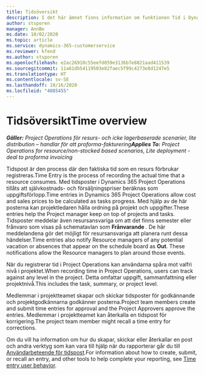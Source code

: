 ```yaml
---
title: Tidsöversikt
description: I det här ämnet finns information om funktionen Tid i Dynamics 365 Project Operations.
author: stsporen
manager: AnnBe
ms.date: 10/02/2020
ms.topic: article
ms.service: dynamics-365-customerservice
ms.reviewer: kfend
ms.author: stsporen
ms.openlocfilehash: e2ac26910c55eefd059e3136b7e8821aad411539
ms.sourcegitcommit: 11a61db54119503e82faec5f99c4273e8d1247e5
ms.translationtype: HT
ms.contentlocale: sv-SE
ms.lasthandoff: 10/16/2020
ms.locfileid: "4085455"
---
```

# <a name="time-overview"></a><span data-ttu-id="15144-103">Tidsöversikt</span><span class="sxs-lookup"><span data-stu-id="15144-103">Time overview</span></span>

<span data-ttu-id="15144-104">_**Gäller:** Project Operations för resurs- och icke lagerbaserade scenarier, lite distribution – handlar för att proforma-fakturering_</span><span class="sxs-lookup"><span data-stu-id="15144-104">_**Applies To:** Project Operations for resource/non-stocked based scenarios, Lite deployment - deal to proforma invoicing_</span></span>

<span data-ttu-id="15144-105">Tidspost är den process där den faktiska tid som en resurs förbrukar registreras.</span><span class="sxs-lookup"><span data-stu-id="15144-105">Time Entry is the process of recording the actual time that a resource consumes.</span></span> <span data-ttu-id="15144-106">Med tidsposter i Dynamics 365 Project Operations tillåts att självkostnads- och försäljningspriser beräknas som uppgiftsförlopp.</span><span class="sxs-lookup"><span data-stu-id="15144-106">Time entries in Dynamics 365 Project Operations allow cost and sales prices to be calculated as tasks progress.</span></span> <span data-ttu-id="15144-107">Med hjälp av de här posterna kan projektledaren hålla ordning på projekt och uppgifter.</span><span class="sxs-lookup"><span data-stu-id="15144-107">These entries help the Project manager keep on top of projects and tasks.</span></span> <span data-ttu-id="15144-108">Tidsposter meddelar även resursansvariga om att det finns semester eller frånvaro som visas på schematavlan som **Frånvarande** . De här meddelandena gör det möjligt för resursansvariga att planera runt dessa händelser.</span><span class="sxs-lookup"><span data-stu-id="15144-108">Time entries also notify Resource managers of any potential vacation or absences that appear on the schedule board as **Out**. These notifications allow the Resource managers to plan around those events.</span></span>

<span data-ttu-id="15144-109">När du registrerar tid i Project Operations kan användarna spåra mot valfri nivå i projektet.</span><span class="sxs-lookup"><span data-stu-id="15144-109">When recording time in Project Operations, users can track against any level in the project.</span></span> <span data-ttu-id="15144-110">Detta omfattar uppgift, sammanfattning eller projektnivå.</span><span class="sxs-lookup"><span data-stu-id="15144-110">This includes the task, summary, or project level.</span></span>

<span data-ttu-id="15144-111">Medlemmar i projektteamet skapar och skickar tidsposter för godkännande och projektgodkännarna godkänner posterna.</span><span class="sxs-lookup"><span data-stu-id="15144-111">Project team members create and submit time entries for approval and the Project Approvers approve the entries.</span></span> <span data-ttu-id="15144-112">Medlemmar i projektteamet kan återkalla en tidspost för korrigering.</span><span class="sxs-lookup"><span data-stu-id="15144-112">The project team member might recall a time entry for corrections.</span></span>

<span data-ttu-id="15144-113">Om du vill ha information om hur du skapar, skickar eller återkallar en post och andra verktyg som kan vara till hjälp när du rapporterar går du till [Användarbeteende för tidspost](ui-behavior-time.md).</span><span class="sxs-lookup"><span data-stu-id="15144-113">For information about how to create, submit, or recall an entry, and other tools to help complete your reporting, see [Time entry user behavior](ui-behavior-time.md).</span></span>

